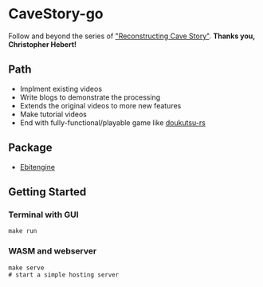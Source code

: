 # CaveStory-go

Follow and beyond the series of ["Reconstructing Cave Story"](https://www.youtube.com/watch?v=vIAeTvR2q2s&list=PL006xsVEsbKjSKBmLu1clo85yLrwjY67X&index=10&ab_channel=ChristopherHebert).
**Thanks you, Christopher Hebert!**

## Path

- Implment existing videos
- Write blogs to demonstrate the processing
- Extends the original videos to more new features
- Make tutorial videos
- End with fully-functional/playable game like [doukutsu-rs](https://github.com/doukutsu-rs/doukutsu-rs)

## Package

- [Ebitengine](https://github.com/hajimehoshi/ebiten)

## Getting Started

### Terminal with GUI

```shell
make run
```

### WASM and webserver
```shell
make serve
# start a simple hosting server
```